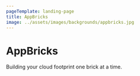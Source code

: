 ```yaml
---
pageTemplate: landing-page
title: AppBricks
image: ../assets/images/backgrounds/appbricks.jpg
---
```


# AppBricks

Building your cloud footprint one brick at a time.
